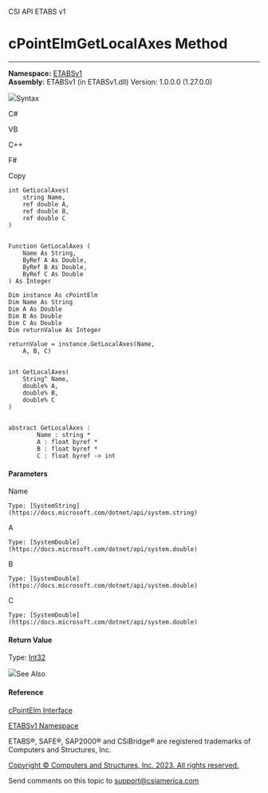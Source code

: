 ﻿

CSI API ETABS v1

# cPointElmGetLocalAxes Method  
  
---  
  
**Namespace:** [ETABSv1](2780f1b8-2033-5289-2298-1cdb2a7508d9.htm)  
**Assembly:** ETABSv1 (in ETABSv1.dll) Version: 1.0.0.0 (1.27.0.0)

![](../icons/SectionExpanded.png)Syntax

C#

VB

C++

F#

Copy

    
    
    int GetLocalAxes(
    	string Name,
    	ref double A,
    	ref double B,
    	ref double C
    )
    
    
    Function GetLocalAxes ( 
    	Name As String,
    	ByRef A As Double,
    	ByRef B As Double,
    	ByRef C As Double
    ) As Integer
    
    Dim instance As cPointElm
    Dim Name As String
    Dim A As Double
    Dim B As Double
    Dim C As Double
    Dim returnValue As Integer
    
    returnValue = instance.GetLocalAxes(Name, 
    	A, B, C)
    
    
    int GetLocalAxes(
    	String^ Name, 
    	double% A, 
    	double% B, 
    	double% C
    )
    
    
    abstract GetLocalAxes : 
            Name : string * 
            A : float byref * 
            B : float byref * 
            C : float byref -> int 
    

#### Parameters

Name

    Type: [SystemString](https://docs.microsoft.com/dotnet/api/system.string)  

A

    Type: [SystemDouble](https://docs.microsoft.com/dotnet/api/system.double)  

B

    Type: [SystemDouble](https://docs.microsoft.com/dotnet/api/system.double)  

C

    Type: [SystemDouble](https://docs.microsoft.com/dotnet/api/system.double)  

#### Return Value

Type: [Int32](https://docs.microsoft.com/dotnet/api/system.int32)

![](../icons/SectionExpanded.png)See Also

#### Reference

[cPointElm Interface](bda576bc-89c2-e0ab-1a2b-f0690e9ae4ae.htm)

[ETABSv1 Namespace](2780f1b8-2033-5289-2298-1cdb2a7508d9.htm)

ETABS®, SAFE®, SAP2000® and CSiBridge® are registered trademarks of Computers
and Structures, Inc.  

[Copyright © Computers and Structures, Inc. 2023. All rights
reserved.](http://www.csiamerica.com)

Send comments on this topic to
[support@csiamerica.com](mailto:support%40csiamerica.com?Subject=CSI%20API%20ETABS%20v1)

